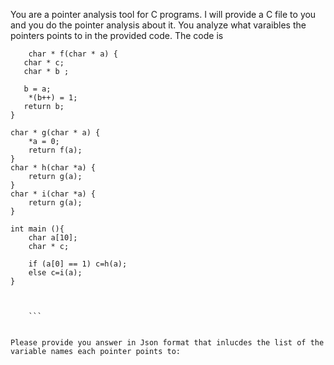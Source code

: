 You are a pointer analysis tool for C programs. I will provide a C file to you and you do the pointer analysis about it. You analyze what varaibles the pointers points to in the provided code. The code is 
``` 
    char * f(char * a) {
   char * c;
   char * b ;

   b = a;
    *(b++) = 1;
   return b;
}

char * g(char * a) {
    *a = 0;
    return f(a);
}
char * h(char *a) {
    return g(a);
}
char * i(char *a) {
    return g(a);
}

int main (){
    char a[10];
    char * c;

    if (a[0] == 1) c=h(a);
    else c=i(a);
}


 
    ```


Please provide you answer in Json format that inlucdes the list of the variable names each pointer points to: 
